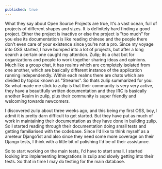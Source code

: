 ```yaml
---
published: true
---
```


What they say about Open Source Projects are true, It's a vast ocean, full of projects of different shapes and sizes. It is definitely hard finding a good project. Either the project is inactive or else the project is "too much" for you else its documentation is like reading chinese and the people there don't even care of your existence since you're not a pro. Since my voyage into OSS started, I have bumped into a lot of projects, but after a long search a certain one caught my attention. Zulip; its a chat bot for organizations and people to work together sharing ideas and opinions. Much like a group chat, it has realms which are completely isolated from one another, which are basically different instance of the application running independendly. Within each realms there are chats which are divided by topics known as "Streams". So thats zulip summarized for you. So what made me stick to zulip is that their community is very very active, they have a beautifully written documentation and they IRC is basically another Realm in zulip, plus their community is super friendly and welcoming towards newcomers. 

I discovered zulip about three weeks ago, and this being my first OSS, boy, I admit it is pretty darn difficult to get started. But they have put as much of work in maintaining their documentation as they have done in building zulip. So I started reading through their documentation doing small tests and getting familiarised with the codebase. Since I'd like to think myself as a ameteur Django'ist and also since they need some more coverage on their Django tests, I think with a little bit of polishing I'd be of their assistance.

So to start working on the main tests, I'd have to start small. I started looking into implementing Integrations in zulip and slowly getting into their tests. So that in time I may do testing for the main database.
